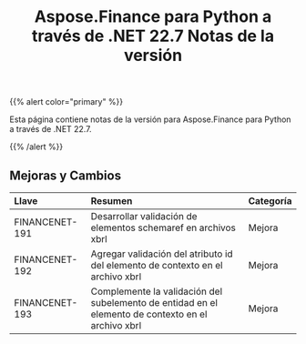 ﻿---
title: Aspose.Finance para Python a través de .NET 22.7 Notas de la versión
type: docs
weight: 29
url: /es/python-net/aspose-finance-for-python-via-net-22-7-release-notes/
---
{{% alert color="primary" %}}

Esta página contiene notas de la versión para Aspose.Finance para Python a través de .NET 22.7.

{{% /alert %}}

## **Mejoras y Cambios**

|**Llave**|**Resumen**|**Categoría**|
|:- |:- |:- |
|FINANCENET-191| Desarrollar validación de elementos schemaref en archivos xbrl|Mejora|
|FINANCENET-192| Agregar validación del atributo id del elemento de contexto en el archivo xbrl|Mejora|
|FINANCENET-193| Complemente la validación del subelemento de entidad en el elemento de contexto en el archivo xbrl|Mejora|

